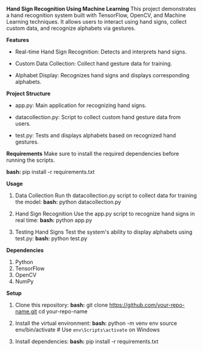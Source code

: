 **Hand Sign Recognition Using Machine Learning**
This project demonstrates a hand recognition system built with TensorFlow, OpenCV, and Machine Learning techniques. It allows users to interact using hand signs, collect custom data, and recognize alphabets via gestures.

**Features**
- Real-time Hand Sign Recognition: Detects and interprets hand signs.
* Custom Data Collection: Collect hand gesture data for training.
+ Alphabet Display: Recognizes hand signs and displays corresponding alphabets.
   
**Project Structure**
- app.py: Main application for recognizing hand signs.
* datacollection.py: Script to collect custom hand gesture data from users.
+ test.py: Tests and displays alphabets based on recognized hand gestures.
   
**Requirements**
Make sure to install the required dependencies before running the scripts.

**bash:**
pip install -r requirements.txt

**Usage**
1. Data Collection
Run th datacollection.py script to collect data for training the model:
**bash:**
python datacollection.py

2. Hand Sign Recognition
Use the app.py script to recognize hand signs in real time:
**bash:**
python app.py

3. Testing Hand Signs
Test the system's ability to display alphabets using test.py:
**bash:**
python test.py

**Dependencies**
1. Python
2. TensorFlow
3. OpenCV
4. NumPy

**Setup**
1. Clone this repository:
**bash:**
git clone https://github.com/your-repo-name.git
cd your-repo-name

2. Install the virtual environment:
**bash:**
python -m venv env
source env/bin/activate  # Use `env\Scripts\activate` on Windows

4. Install dependencies:
**bash:**
pip install -r requirements.txt
